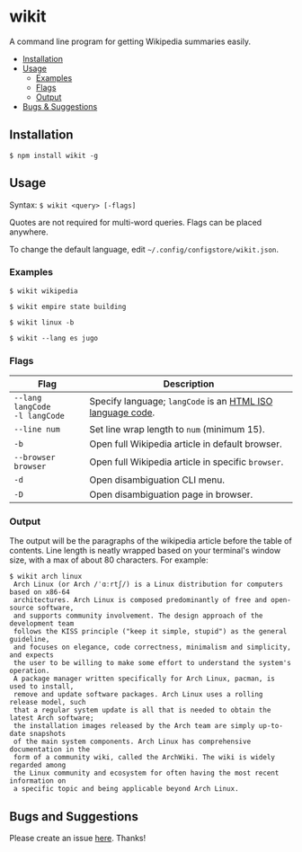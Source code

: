 # wikit

A command line program for getting Wikipedia summaries easily.

 - [Installation](#installation)
 - [Usage](#usage)
   - [Examples](#examples)
   - [Flags](#flags)
   - [Output](#output)
 - [Bugs & Suggestions](#bugs-and-suggestions)


## Installation

`$ npm install wikit -g`

## Usage

Syntax: `$ wikit <query> [-flags]`

Quotes are not required for multi-word queries.
Flags can be placed anywhere.

To change the default language, edit `~/.config/configstore/wikit.json`.

### Examples

`$ wikit wikipedia`

`$ wikit empire state building`

`$ wikit linux -b`

`$ wikit --lang es jugo`

### Flags

| Flag | Description |
| ---- | ----------- |
| `--lang langCode`<br>`-l langCode` | Specify language; `langCode` is an [HTML ISO language code](https://www.w3schools.com/tags/ref_language_codes.asp). |
| `--line num` | Set line wrap length to `num` (minimum 15). |
| `-b` | Open full Wikipedia article in default browser. |
| `--browser browser` | Open full Wikipedia article in specific `browser`. |
| `-d` | Open disambiguation CLI menu. |
| `-D` | Open disambiguation page in browser. |

### Output

The output will be the paragraphs of the wikipedia article before the table of contents.
Line length is neatly wrapped based on your terminal's window size, with a max
of about 80 characters. For example:

```
$ wikit arch linux
 Arch Linux (or Arch /ˈɑːrtʃ/) is a Linux distribution for computers based on x86-64
 architectures. Arch Linux is composed predominantly of free and open-source software,
 and supports community involvement. The design approach of the development team
 follows the KISS principle ("keep it simple, stupid") as the general guideline,
 and focuses on elegance, code correctness, minimalism and simplicity, and expects
 the user to be willing to make some effort to understand the system's operation.
 A package manager written specifically for Arch Linux, pacman, is used to install,
 remove and update software packages. Arch Linux uses a rolling release model, such
 that a regular system update is all that is needed to obtain the latest Arch software;
 the installation images released by the Arch team are simply up-to-date snapshots
 of the main system components. Arch Linux has comprehensive documentation in the
 form of a community wiki, called the ArchWiki. The wiki is widely regarded among
 the Linux community and ecosystem for often having the most recent information on
 a specific topic and being applicable beyond Arch Linux.
```

## Bugs and Suggestions

Please create an issue
[here](https://github.com/koryschneider/wikit/issues/new). Thanks!
